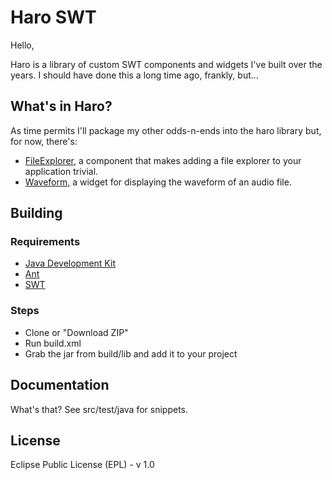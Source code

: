 Haro SWT
========

Hello,

Haro is a library of custom SWT components and widgets I've built over the years. I should have done this a long time ago, frankly, but...

## What's in Haro?

As time permits I'll package my other odds-n-ends into the haro library but, for now, there's:

* [FileExplorer](https://github.com/OttoHagg/haro/wiki/FileExplorer), a component that makes adding a file explorer to your application trivial.
* [Waveform](https://github.com/OttoHagg/haro/wiki/Waveform), a widget for displaying the waveform of an audio file.

## Building

### Requirements

* [Java Development Kit](http://www.oracle.com/technetwork/java/javase/downloads/index.html)
* [Ant](http://ant.apache.org/)
* [SWT](http://www.eclipse.org/swt/)

### Steps

* Clone or "Download ZIP"
* Run build.xml
* Grab the jar from build/lib and add it to your project

## Documentation

What's that? See src/test/java for snippets.

## License
Eclipse Public License (EPL) - v 1.0
